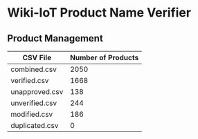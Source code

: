 # Wiki-IoT Product Name Verifier

## Product Management

<!-- TABLE_START -->
| CSV File       | Number of Products |
| -------------- | ------------------ |
| combined.csv   | 2050               |
| verified.csv   | 1668               |
| unapproved.csv | 138                |
| unverified.csv | 244                |
| modified.csv   | 186                |
| duplicated.csv | 0                  |
<!-- TABLE_END -->
